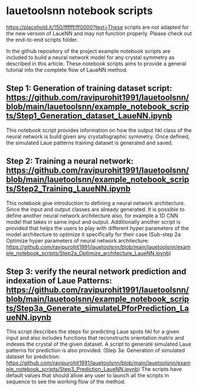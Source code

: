 # lauetoolsnn notebook scripts 
https://placehold.it/150/ffffff/ff0000?text=These scripts are not adapted for the new version of LaueNN and may not function properly. Please check out the end-to-end scripts folder.

In the github repository of the project example notebook scripts are included to build a neural network model for any crystal symmetry as described in this article.  These notebook scripts aims to provide a general tutorial into the complete flow of LaueNN method. 

## Step 1: Generation of training dataset script: https://github.com/ravipurohit1991/lauetoolsnn/blob/main/lauetoolsnn/example_notebook_scripts/Step1_Generation_dataset_LaueNN.ipynb
This notebook script provides information on how the output hkl class of the neural network is build given any crystallographic symmetry. Once defined, the simulated Laue patterns training dataset is generated and saved. 

## Step 2: Training a neural network: https://github.com/ravipurohit1991/lauetoolsnn/blob/main/lauetoolsnn/example_notebook_scripts/Step2_Training_LaueNN.ipynb
This notebook give introduction to defining a neural network architecture. Since the input and output classes are already generated. It is possible to define another neural network architecture also, for example a 1D CNN model that takes in same input and output. Additionally another script is provided that helps the users to play with different hyper parameters of the model architecture to optimize it specifically for their case (Sub-step 2a: Optimize hyper parameters of neural network architecture: https://github.com/ravipurohit1991/lauetoolsnn/blob/main/lauetoolsnn/example_notebook_scripts/Step2a_Optimize_architecture_LaueNN.ipynb)

## Step 3: verify the neural network prediction and indexation of Laue Patterns: https://github.com/ravipurohit1991/lauetoolsnn/blob/main/lauetoolsnn/example_notebook_scripts/Step3a_Generate_simulateLPforPrediction_LaueNN.ipynb
This script describes the steps for predicting Laue spots hkl for a given input and also includes functions that reconstructs orientation matrix and indexes the crystal of the given dataset. A script to generate simulated Laue patterns for prediction is also provided. (Step 3a: Generation of simulated dataset for prediction: https://github.com/ravipurohit1991/lauetoolsnn/blob/main/lauetoolsnn/example_notebook_scripts/Step3_Prediction_LaueNN.ipynb)
The scripts have default values that should allow any user to launch all the scripts in sequence to see the working flow of the method.

